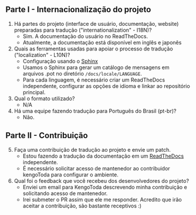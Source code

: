 ## Parte I - Internacionalização do projeto

1. Há partes do projeto (interface de usuário, documentação, website) preparadas para tradução ("internationalization" - I18N)?
    - Sim. A documentação do usuário no ReadTheDocs.
    - Atualmente, a documentação está disponível em inglês e japonês
2. Quais as ferramentas usadas para apoiar o processo de tradução ("localization" - L10N)?
    - Configuração usando o [Sphinx](https://www.sphinx-doc.org/en/master/usage/advanced/intl.html)
    - Usamos o Sphinx para gerar um catálogo de mensagens em arquivos .pot no diretório `/docs/locale/LANGUAGE`. 
    - Para cada linguagem, é necessário criar um ReadTheDocs independente, configurar as opções de idioma e linkar ao repositório principal.
3. Qual o formato utilizado? 
    - N/A
4. Há uma equipe fazendo tradução para Português do Brasil (pt-br)?
    - Não.

## Parte II - Contribuição 

5. Faça uma contribuição de tradução ao projeto e envie um patch.
    - Estou fazendo a tradução da documentação em um [ReadTheDocs](https://spotbugslm.readthedocs.io/pt_BR/latest/) independente.
    - É necessário solicitar acesso de mantenedor ao contribuidor kengoToda para configurar o ambiente.
6. Qual foi o feedback que você recebeu dos desenvolvedores do projeto?
    - Enviei um email para KengoToda descrevendo minha contribuição e solicitando acesso de mantenedor.
    - Irei submeter o PR assim que ele me responder. Acredito que irão aceitar a contribuição, são bastante receptivos :)      